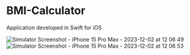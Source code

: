 # BMI-Calculator
Application developed in Swift for iOS

![Simulator Screenshot - iPhone 15 Pro Max - 2023-12-02 at 12 06 49](https://github.com/arthuralvesdl/BMI-Calculator/assets/85188447/1ff32e20-3e68-460f-a46c-f439abcc0d13)
![Simulator Screenshot - iPhone 15 Pro Max - 2023-12-02 at 12 06 53](https://github.com/arthuralvesdl/BMI-Calculator/assets/85188447/205cf941-59a4-40e6-a564-69c13d7582ed)
